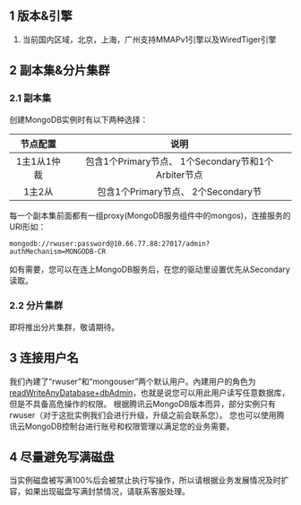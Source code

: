 ## 1 版本&引擎

1)	当前国内区域，北京，上海，广州支持MMAPv1引擎以及WiredTiger引擎


## 2 副本集&分片集群

### 2.1 副本集

创建MongoDB实例时有以下两种选择：

|节点配置|说明|
|:--:|:--:|
|1主1从1仲裁|包含1个Primary节点、 1个Secondary节和1个Arbiter节点|
|1主2从|包含1个Primary节点、 2个Secondary节|

每一个副本集前面都有一组proxy(MongoDB服务组件中的mongos)，连接服务的URI形如：
```
mongodb://rwuser:password@10.66.77.88:27017/admin?authMechanism=MONGODB-CR
```

如有需要，您可以在连上MongoDB服务后，在您的驱动里设置优先从Secondary读取。

### 2.2 分片集群

即将推出分片集群，敬请期待。

## 3 连接用户名

我们內建了“rwuser”和“mongouser”两个默认用户。內建用户的角色为[readWriteAnyDatabase+dbAdmin](https://docs.mongodb.org/v3.0/reference/built-in-roles/)，也就是说您可以用此用户读写任意数据库，但是不具备高危操作的权限。
根据腾讯云MongoDB版本而异，部分实例只有rwuser（对于这批实例我们会进行升级，升级之前会联系您）。
您也可以使用腾讯云MongoDB控制台进行账号和权限管理以满足您的业务需要。

## 4 尽量避免写满磁盘

当实例磁盘被写满100%后会被禁止执行写操作，所以请根据业务发展情况及时扩容，如果出现磁盘写满封禁情况，请联系客服处理。